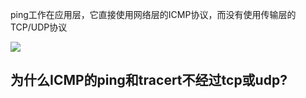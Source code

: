 

ping工作在应用层，它直接使用网络层的ICMP协议，而没有使用传输层的TCP/UDP协议



<image src="/images/raw/Overview%20of%20TCP%20IP%20protocols--unix%20network%20programing.gif">

## 为什么ICMP的ping和tracert不经过tcp或udp?
